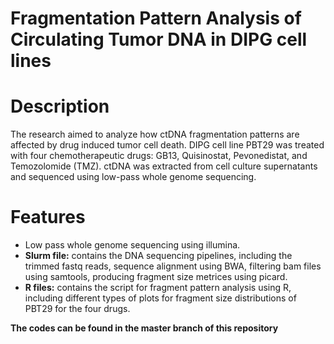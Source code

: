 # Fragmentation Pattern Analysis of Circulating Tumor DNA in DIPG cell lines

# Description

The research aimed to analyze how ctDNA fragmentation patterns are affected by drug induced tumor cell death. DIPG cell line PBT29 was treated with four chemotherapeutic drugs: GB13, Quisinostat, Pevonedistat, and Temozolomide (TMZ). ctDNA was extracted from cell culture supernatants and sequenced using low-pass whole genome sequencing. 

# Features
  - Low pass whole genome sequencing using illumina.
  - **Slurm file:** contains the DNA sequencing pipelines, including the trimmed fastq reads, sequence alignment using BWA, filtering bam files using samtools, producing fragment size metrices using picard.
  - **R files:** contains the script for fragment pattern analysis using R, including different types of plots for fragment size distributions of PBT29 for the four drugs.
  
**The codes can be found in the master branch of this repository**
